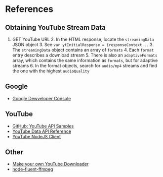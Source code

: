 # References

## Obtaining YouTube Stream Data
1. GET YouTube URL
   2. In the HTML response, locate the `streamingData` JSON object
      3. See ```var ytInitialResponse = {responseContext...```
   3. The `streamingData` object contains an array of `formats`
   4. Each `format` entry describes a download stream
   5. There is also an `adaptiveFormats` array, which contains the same information as `formats`, but for adaptive streams
   6. In the format objects, search for `audio/mp4` streams and find the one with the highest `audioQuality`

## Google
* [Google Dewveloper Console](https://console.cloud.google.com/)

## YouTube
* [GitHub: YouTube API Samples](https://github.com/youtube/api-samples)
* [YouTube Data API Reference](https://developers.google.com/youtube/v3/docs)
* [YouTube NodeJS Client](https://googleapis.dev/nodejs/googleapis/latest/youtube/index.html)

## Other
* [Make your own YouTube Downloader](https://javascript.plainenglish.io/make-your-own-youtube-downloader-626133572429)
* [node-fluent-ffmpeg](https://github.com/fluent-ffmpeg/node-fluent-ffmpeg)
